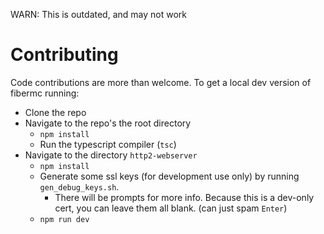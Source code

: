 
WARN: This is outdated, and may not work

# Contributing

Code contributions are more than welcome. To get a local dev version of fibermc running:

- Clone the repo
- Navigate to the repo's the root directory
  - `npm install`
  - Run the typescript compiler (`tsc`)
- Navigate to the directory `http2-webserver`
  - `npm install`
  - Generate some ssl keys (for development use only) by running `gen_debug_keys.sh`.
    - There will be prompts for more info. Because this is a dev-only cert, you can leave them all blank. (can just spam
      `Enter`)
  - `npm run dev`

